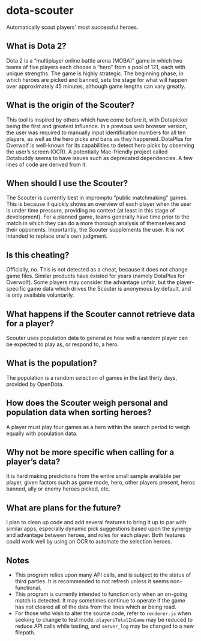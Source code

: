 # dota-scouter
Automatically scout players' most successful heroes.

## What is Dota 2?
Dota 2 is a “multiplayer online battle arena (MOBA)” game in which two teams of five players each choose a “hero” from a pool of 121, each with unique strengths. The game is highly strategic. The beginning phase, in which heroes are picked and banned, sets the stage for what will happen over approximately 45 minutes, although game lengths can vary greatly.
## What is the origin of the Scouter?
This tool is inspired by others which have come before it, with Dotapicker being the first and greatest influence. In a previous web browser version, the user was required to manually input identification numbers for all ten players, as well as the hero picks and bans as they happened. DotaPlus for Overwolf is well-known for its capabilities to detect hero picks by observing the user’s screen (OCR). A potentially Mac-friendly project called Dotabuddy seems to have issues such as deprecated dependencies. A few lines of code are derived from it.
## When should I use the Scouter?
The Scouter is currently best in impromptu “public matchmaking” games. This is because it quickly shows an overview of each player when the user is under time pressure, providing no context (at least in this stage of development). For a planned game, teams generally have time prior to the match in which they can do a more thorough analysis of themselves and their opponents. Importantly, the Scouter supplements the user. It is not intended to replace one's own judgment.
## Is this cheating?
Officially, no. This is not detected as a cheat, because it does not change game files. Similar products have existed for years (namely DotaPlus for Overwolf). Some players may consider the advantage unfair, but the player-specific game data which drives the Scouter is anonymous by default, and is only available voluntarily.
## What happens if the Scouter cannot retrieve data for a player?
Scouter uses population data to generalize how well a random player can be expected to play as, or respond to, a hero.
## What is the population?
The population is a random selection of games in the last thirty days, provided by OpenDota.
## How does the Scouter weigh personal and population data when sorting heroes?
A player must play four games as a hero within the search period to weigh equally with population data.
## Why not be more specific when calling for a player’s data?
It is hard making predictions from the entire small sample available per player, given factors such as game mode, hero, other players present, heros banned, ally or enemy heroes picked, etc.
## What are plans for the future?
I plan to clean up code and add several features to bring it up to par with similar apps, especially dynamic pick suggestions based upon the synergy and advantage between heroes, and roles for each player. Both features could work well by using an OCR to automate the selection heroes.

## Notes
* This program relies upon many API calls, and is subject to the status of third parties. It is recommended to not refresh unless it seems non-functional.
* This program is currently intended to function only when an on-going match is detected. It may sometimes continue to operate if the game has not cleared all of the data from the lines which ar being read.
* For those who wish to alter the source code, refer to `renderer.js` when seeking to change to test mode. `playersTotalInGame` may be reduced to reduce API calls while testing, and `server_log` may be changed to a new filepath.
